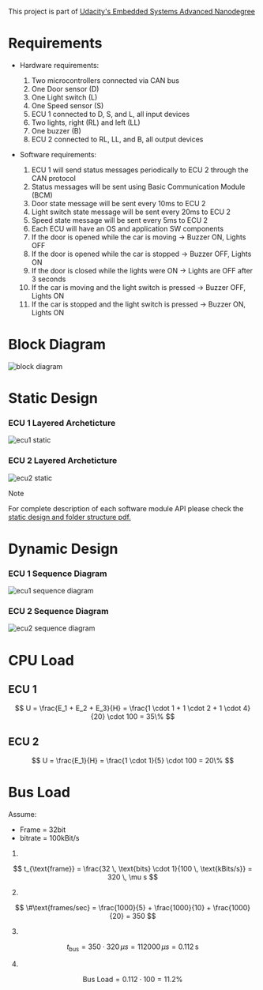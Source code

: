This project is part of [Udacity's Embedded Systems Advanced Nanodegree](https://github.com/mazarona/embedded-systems-advanced-nanodegree)
# Requirements

- Hardware requirements:

  1. Two microcontrollers connected via CAN bus
  1. One Door sensor (D)
  1. One Light switch (L)
  1. One Speed sensor (S)
  1. ECU 1 connected to D, S, and L, all input devices
  1. Two lights, right (RL) and left (LL)
  1. One buzzer (B)
  1. ECU 2 connected to RL, LL, and B, all output devices

- Software requirements:

  1. ECU 1 will send status messages periodically to ECU 2 through the CAN protocol
  1. Status messages will be sent using Basic Communication Module (BCM)
  1. Door state message will be sent every 10ms to ECU 2
  1. Light switch state message will be sent every 20ms to ECU 2
  1. Speed state message will be sent every 5ms to ECU 2
  1. Each ECU will have an OS and application SW components
  1. If the door is opened while the car is moving → Buzzer ON, Lights OFF
  1. If the door is opened while the car is stopped → Buzzer OFF, Lights ON
  1. If the door is closed while the lights were ON → Lights are OFF after 3 seconds
  1. If the car is moving and the light switch is pressed → Buzzer OFF, Lights ON
  1. If the car is stopped and the light switch is pressed → Buzzer ON, Lights ON

# Block Diagram
![block diagram](images/diagram.png?raw=true "block diagram")

# Static Design

### ECU 1 Layered Archeticture
![ecu1 static](images/ecu1_static_design.png?raw=true "ecu1 static")


### ECU 2 Layered Archeticture
![ecu2 static](images/ecu2_static_design.png?raw=true "ecu2 static")


> [!NOTE]
> For complete description of each software module API please check the [static design and folder structure pdf.](static-design/static_design_and_folder_structure.pdf)

# Dynamic Design


### ECU 1 Sequence Diagram
![ecu1 sequence diagram](images/ecu1_sequence_diagram.png?raw=true "ecu1 sequence diagram")

### ECU 2 Sequence Diagram
![ecu2 sequence diagram](images/ecu2_sequence_diagram.png?raw=true "ecu2 sequence diagram")

# CPU Load
## ECU 1
$$
U = \frac{E_1 + E_2 + E_3}{H} = \frac{1 \cdot 1 + 1 \cdot 2 + 1 \cdot 4}{20} \cdot 100 = 35\%
$$

## ECU 2
$$
U = \frac{E_1}{H} = \frac{1 \cdot 1}{5} \cdot 100 = 20\%
$$


# Bus Load

Assume:
- Frame = 32bit
- bitrate = 100kBit/s

1. 
$$
t_{\text{frame}} = \frac{32 \, \text{bits} \cdot 1}{100 \, \text{kBits/s}} = 320 \, \mu s
$$

2. 
$$
\#\text{frames/sec} = \frac{1000}{5} + \frac{1000}{10} + \frac{1000}{20} = 350
$$

3. 
$$
t_{\text{bus}} = 350 \cdot 320 \, \mu s = 112000 \, \mu s = 0.112 \, \text{s}
$$

4. 
$$
\text{Bus Load} = 0.112 \cdot 100 = 11.2\%
$$

